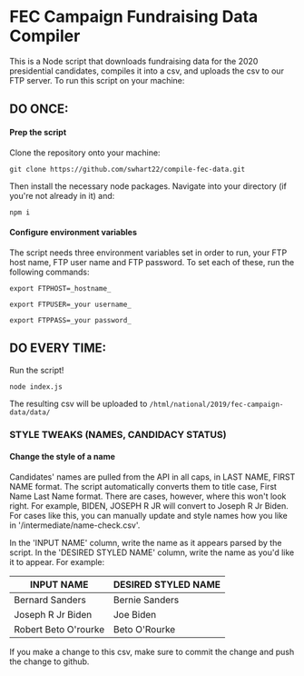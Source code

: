 # FEC Campaign Fundraising Data Compiler

This is a Node script that downloads fundraising data for the 2020 presidential candidates, compiles it into a csv, and uploads the csv to our FTP server. To run this script on your machine:

## DO ONCE:

#### Prep the script

Clone the repository onto your machine:

`git clone https://github.com/swhart22/compile-fec-data.git`

Then install the necessary node packages. Navigate into your directory (if you're not already in it) and:

`npm i`

#### Configure environment variables

The script needs three environment variables set in order to run, your FTP host name, FTP user name and FTP password. To set each of these, run the following commands:

`export FTPHOST=_hostname_`

`export FTPUSER=_your username_`

`export FTPPASS=_your password_`

## DO EVERY TIME:

Run the script!

`node index.js`

The resulting csv will be uploaded to `/html/national/2019/fec-campaign-data/data/`

### STYLE TWEAKS (NAMES, CANDIDACY STATUS)

#### Change the style of a name

Candidates' names are pulled from the API in all caps, in LAST NAME, FIRST NAME format. The script automatically converts them to title case, First Name Last Name format. There are cases, however, where this won't look right. For example, BIDEN, JOSEPH R JR will convert to Joseph R Jr Biden. For cases like this, you can manually update and style names how you like in '/intermediate/name-check.csv'. 

In the 'INPUT NAME' column, write the name as it appears parsed by the script. In the 'DESIRED STYLED NAME' column, write the name as you'd like it to appear. For example:

INPUT NAME | DESIRED STYLED NAME
--- | ---
Bernard Sanders | Bernie Sanders
Joseph R Jr Biden | Joe Biden
Robert Beto O'rourke | Beto O'Rourke

If you make a change to this csv, make sure to commit the change and push the change to github.

